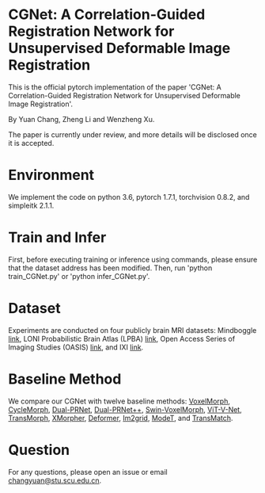 # CGNet: A Correlation-Guided Registration Network for Unsupervised Deformable Image Registration

This is the official pytorch implementation of the paper 'CGNet: A Correlation-Guided Registration Network for Unsupervised Deformable Image Registration'.

By Yuan Chang, Zheng Li and Wenzheng Xu.

The paper is currently under review, and more details will be disclosed once it is accepted.

# Environment

We implement the code on python 3.6, pytorch 1.7.1, torchvision 0.8.2, and simpleitk 2.1.1.

# Train and Infer

First, before executing training or inference using commands, please ensure that the dataset address has been modified. Then, run 'python train_CGNet.py' or 'python infer_CGNet.py'.

# Dataset

Experiments are conducted on four publicly brain MRI datasets: Mindboggle [link](https://osf.io/nhtur/), LONI Probabilistic Brain Atlas (LPBA) [link](https://resource.loni.usc.edu/resources/atlases-downloads/), Open Access Series of Imaging Studies (OASIS) [link](https://sites.wustl.edu/oasisbrains/]), and IXI [link](https://brain-development.org/ixi-dataset/).

# Baseline Method

We compare our CGNet with twelve baseline methods: [VoxelMorph](https://github.com/voxelmorph/voxelmorph), [CycleMorph](https://github.com/boahK/MEDIA_CycleMorph), [Dual-PRNet](https://github.com/anonymous2024slnet/SLNet/blob/main/models/PRNet.py), [Dual-PRNet++](https://github.com/anonymous2024slnet/SLNet/blob/main/models/PRNet.py), [Swin-VoxelMorph](https://github.com/YongpeiZhu/Swin-VoxelMorph/tree/master), [ViT-V-Net](https://github.com/junyuchen245/ViT-V-Net_for_3D_Image_Registration_Pytorch), [TransMorph](https://github.com/junyuchen245/TransMorph_Transformer_for_Medical_Image_Registration), [XMorpher](https://github.com/Solemoon/XMorpher), [Deformer](https://github.com/CJSOrange/DMR-Deformer), [Im2grid](https://github.com/anonymous2024slnet/SLNet/blob/main/models/Im2grid.py), [ModeT](https://github.com/anonymous2024slnet/SLNet/blob/main/models/ModeT.py), and [TransMatch](https://github.com/tzayuan/TransMatch_TMI).

# Question

For any questions, please open an issue or email changyuan@stu.scu.edu.cn.
